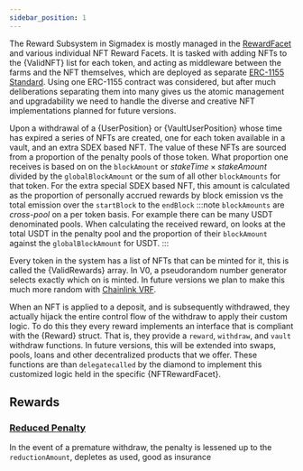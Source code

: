 ```yaml
---
sidebar_position: 1
---
```


The Reward Subsystem in Sigmadex is mostly managed in the [RewardFacet](../../Api%20Specification/facets/RewardFacet) and various individual NFT Reward Facets. It is tasked with adding NFTs to the {ValidNFT} list for each token, and acting as middleware between the farms and the NFT themselves, which are deployed as separate [ERC-1155 Standard](https://eips.ethereum.org/EIPS/eip-1155).  Using one ERC-1155 contract was considered, but after much deliberations separating them into many gives us the atomic management and upgradability we need to handle the diverse and creative NFT implementations planned for future versions.

Upon a withdrawal of a {UserPosition} or {VaultUserPosition} whose time has expired a series of NFTs are created, one for each token available in a vault, and an extra SDEX based NFT.  The value of these NFTs are sourced from a proportion of the penalty pools of those token.  What proportion one receives is based on on the `blockAmount` or $stakeTime \times stakeAmount$ divided by the `globalBlockAmount` or the sum of all other `blockAmounts` for that token. For the extra special SDEX based NFT, this amount is calculated as the proportion of personally accrued rewards by block emission vs the total emission over the `startBlock` to the `endBlock`
:::note
`blockAmounts` are *cross-pool* on a per token basis. For example there can be many USDT denominated pools.  When calculating the received reward, on looks at the total USDT in the penalty pool and the proportion of their `blockAmount` against the `globalBlockAmount` for USDT.
::: 

Every token in the system has a list of NFTs that can be minted for it, this is called the {ValidRewards} array.  In V0, a pseudorandom number generator selects exactly which on is minted.  In future versions we plan to make this much more random with [Chainlink VRF](https://docs.chain.link/docs/chainlink-vrf/). 

When an NFT is applied to a deposit, and is subsequently withdrawed, they actually hijack the entire control flow of the withdraw to apply their custom logic.  To do this they every reward implements an interface that is compliant with the {Reward} struct.  That is, they provide a `reward`, `withdraw`, and `vault` withdraw functions.  In future versions, this will be extended into swaps, pools, loans and other decentralized products that we offer.  These functions are than `delegatecalled` by the diamond to implement this customized logic held in the specific {NFTRewardFacet}.

## Rewards

### [Reduced Penalty](./Reduced%20Penalty)
In the event of a premature withdraw, the penalty is lessened up to the `reductionAmount`, depletes as used, good as insurance
